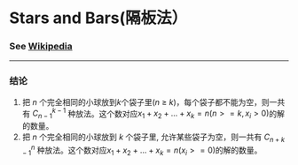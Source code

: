 # Stars and Bars(隔板法）

### See [Wikipedia](https://en.wikipedia.org/wiki/Stars_and_bars_(combinatorics))

---

### 结论

1. 把 $n$ 个完全相同的小球放到$k$个袋子里($n$ ≥ $k$)，每个袋子都不能为空，则一共有 $C^{k-1}_{n-1}$ 种放法。这个数对应$x_1+x_2+...+x_k=n(n>=k,x_i>0)$的解的数量。
2. 把 $n$ 个完全相同的小球放到 $k$ 个袋子里, 允许某些袋子为空，则一共有 $C_{n+k-1}^{n}$ 种放法。这个数对应$x_1+x_2+...+x_k=n(x_i>=0)$的解的数量。